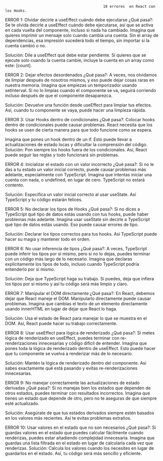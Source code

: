                                                  10 errores  en React con los Hooks.

ERROR 1: Olvidar decirle a useEffect cuándo debe ejecutarse
¿Qué pasa?: Se te olvida decirle a useEffect cuándo debe ejecutarse, así que se activa en cada vuelta del componente, incluso si nada ha cambiado.
Imagina que quieres imprimir un mensaje solo cuando cambia una cuenta. Sin el array de dependencias, esa impresión sucederá todo el tiempo, sin importar si la cuenta cambió o no.

Solución: Dile a useEffect qué debe estar pendiente. Si quieres que se ejecute solo cuando la cuenta cambie, incluye la cuenta en un array como este: [count].


ERROR 2: Dejar efectos desordenados
¿Qué pasa?: A veces, nos olvidamos de limpiar después de nosotros mismos, y eso puede dejar cosas raras en nuestra memoria.
Imagina que empiezas un temporizador usando setInterval. Si no lo limpias cuando el componente se va, seguirá corriendo incluso después de que el componente desaparezca.

Solución: Devuelve una función desde useEffect para limpiar tus efectos. Así, cuando tu componente se vaya, puede hacer una limpieza rápida.

ERROR 3: Usar Hooks dentro de condicionales
¿Qué pasa?: Colocar hooks dentro de condicionales puede causar problemas. React necesita que los hooks se usen de cierta manera para que todo funcione como se espera.

Imagina que pones un hook dentro de un if. Esto puede llevar a actualizaciones de estado locas y dificultar la comprensión del código.
Solución: Pon siempre los hooks fuera de los condicionales. Así, React puede seguir las reglas y todo funcionará sin problemas.

ERROR 4: Inicializar el estado con un valor incorrecto
¿Qué pasa?: Si no le das a tu estado un valor inicial correcto, puede causar problemas más adelante, especialmente con TypeScript.
Imagina que intentas iniciar una cuenta con nada, o undefined, en lugar de cero. TypeScript no estará contento.

Solución: Especifica un valor inicial correcto al usar useState. Así TypeScript y tu código estarán felices.

ERROR 5: No declarar los tipos de Hooks
¿Qué pasa?: Si no dices a TypeScript qué tipo de datos estás usando con tus hooks, puede haber problemas más adelante.
Imagina usar useState sin decirle a TypeScript qué tipo de datos estás usando. Eso puede causar errores de tipo.

Solución: Declarar los tipos correctos para tus hooks. Así TypeScript puede hacer su magia y mantener todo en orden.


ERROR 6: No usar inferencia de tipos
¿Qué pasa?: A veces, TypeScript puede inferir los tipos por sí mismo, pero si no lo dejas, puedes terminar con un código más largo de lo necesario.
Imagina que declaras explícitamente los tipos de todo, incluso cuando TypeScript podría entenderlo por sí mismo.

Solución: Deja que TypeScript haga su trabajo. Si puedes, deja que infiera los tipos por sí mismo y así tu código será más limpio y claro.


ERROR 7: Manipular el DOM directamente
¿Qué pasa?: En React, debemos dejar que React maneje el DOM. Manipularlo directamente puede causar problemas.
Imagina que cambias el texto de un elemento directamente usando innerHTML en lugar de dejar que React lo haga.

Solución: Usa el estado de React para manejar lo que se muestra en el DOM. Así, React puede hacer su trabajo correctamente.


ERROR 8: Usar useEffect para lógica de renderizado
¿Qué pasa?: Si metes lógica de renderizado en useEffect, puedes terminar con re-renderizaciones innecesarias y código difícil de entender.
Imagina que pones toda la lógica de renderizado dentro de useEffect. Esto puede hacer que tu componente se vuelva a renderizar más de lo necesario.

Solución: Mantén la lógica de renderizado dentro del componente. Así sabes exactamente qué está pasando y evitas re-renderizaciones innecesarias.


ERROR 9: No manejar correctamente las actualizaciones de estado derivadas
¿Qué pasa?: Si no manejas bien los estados que dependen de otros estados, puedes terminar con resultados incorrectos.
Imagina que tienes un estado que depende de otro, pero no te aseguras de que siempre esté actualizado.

Solución: Asegúrate de que tus estados derivados siempre estén basados en los valores más recientes. Así te evitas problemas extraños.

ERROR 10: Usar valores en el estado que no son necesarios
¿Qué pasa?: Si guardas valores en el estado que puedes calcular fácilmente cuando renderizas, puedes estar añadiendo complejidad innecesaria.
Imagina que guardas una lista filtrada en el estado en lugar de calcularla cada vez que renderizas.
Solución: Calcula los valores cuando los necesites en lugar de guardarlos en el estado. Así, tu código será más sencillo y eficiente.
